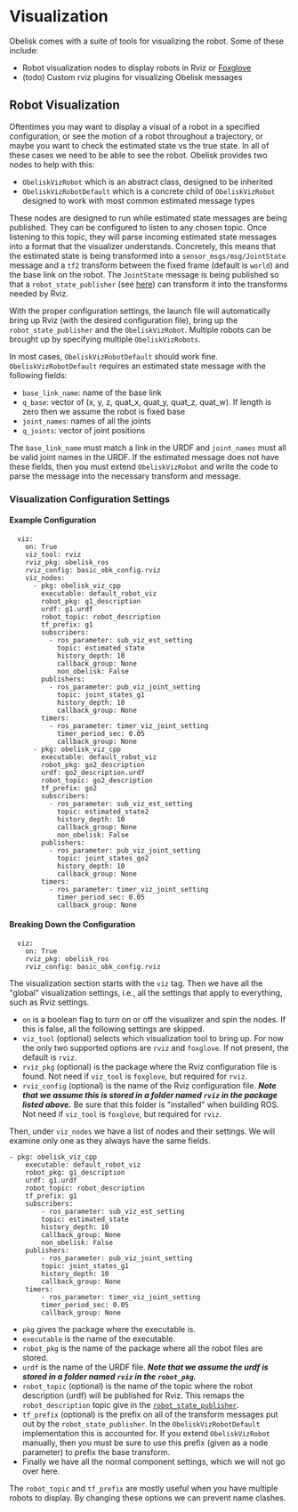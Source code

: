 # Visualization
Obelisk comes with a suite of tools for visualizing the robot. Some of these include:
- Robot visualization nodes to display robots in Rviz or [Foxglove](https://docs.foxglove.dev/docs/introduction)
- (todo) Custom rviz plugins for visualizing Obelisk messages

## Robot Visualization
Oftentimes you may want to display a visual of a robot in a specified configuration, or see the motion of a robot throughout a trajectory, or maybe you want to check the estimated state vs the true state. In all of these cases we need to be able to see the robot. Obelisk provides two nodes to help with this:
- `ObeliskVizRobot` which is an abstract class, designed to be inherited
- `ObeliskVizRobotDefault` which is a concrete child of `ObeliskVizRobot` designed to work with most common estimated message types

These nodes are designed to run while estimated state messages are being published. They can be configured to listen to any chosen topic. Once listening to this topic, they will parse incoming estimated state messages into a format that the visualizer understands. Concretely, this means that the estimated state is being transformed into a `sensor_msgs/msg/JointState` message and a `tf2` transform between the fixed frame (default is `world`) and the base link on the robot. The `JointState` message is being published so that a `robot_state_publisher` (see [here](https://index.ros.org/p/robot_state_publisher/github-ros-robot_state_publisher/#humble)) can transform it into the transforms needed by Rviz.

With the proper configuration settings, the launch file will automatically bring up Rviz (with the desired configuration file), bring up the `robot_state_publisher` and the `ObeliskVizRobot`. Multiple robots can be brought up by specifying multiple `ObeliskVizRobots`.

In most cases, `ObeliskVizRobotDefault` should work fine. `ObeliskVizRobotDefault` requires an estimated state message with the following fields:
- `base_link_name`: name of the base link
- `q_base`: vector of (x, y, z, quat_x, quat_y, quat_z, quat_w). If length is zero then we assume the robot is fixed base
- `joint_names`: names of all the joints
- `q_joints`: vector of joint positions

The `base_link_name` must match a link in the URDF and `joint_names` must all be valid joint names in the URDF. If the estimated message does not have these fields, then you must extend `ObeliskVizRobot` and write the code to parse the message into the necessary transform and message.

### Visualization Configuration Settings
#### Example Configuration
```
  viz:
    on: True
    viz_tool: rviz
    rviz_pkg: obelisk_ros
    rviz_config: basic_obk_config.rviz
    viz_nodes:
      - pkg: obelisk_viz_cpp
        executable: default_robot_viz
        robot_pkg: g1_description
        urdf: g1.urdf
        robot_topic: robot_description
        tf_prefix: g1
        subscribers:
          - ros_parameter: sub_viz_est_setting
            topic: estimated_state
            history_depth: 10
            callback_group: None
            non_obelisk: False
        publishers:
          - ros_parameter: pub_viz_joint_setting
            topic: joint_states_g1
            history_depth: 10
            callback_group: None
        timers:
          - ros_parameter: timer_viz_joint_setting
            timer_period_sec: 0.05
            callback_group: None
      - pkg: obelisk_viz_cpp
        executable: default_robot_viz
        robot_pkg: go2_description
        urdf: go2_description.urdf
        robot_topic: go2_description
        tf_prefix: go2
        subscribers:
          - ros_parameter: sub_viz_est_setting
            topic: estimated_state2
            history_depth: 10
            callback_group: None
            non_obelisk: False
        publishers:
          - ros_parameter: pub_viz_joint_setting
            topic: joint_states_go2
            history_depth: 10
            callback_group: None
        timers:
          - ros_parameter: timer_viz_joint_setting
            timer_period_sec: 0.05
            callback_group: None
```
#### Breaking Down the Configuration
```
  viz:
    on: True
    rviz_pkg: obelisk_ros
    rviz_config: basic_obk_config.rviz
```
The visualization section starts with the `viz` tag. Then we have all the "global" visualization settings, i.e., all the settings that apply to everything, such as Rviz settings.
- `on` is a boolean flag to turn on or off the visualizer and spin the nodes. If this is false, all the following settings are skipped.
- `viz_tool` (optional) selects which visualization tool to bring up. For now the only two supported options are `rviz` and `foxglove`. If not present, the default is `rviz`.
- `rviz_pkg` (optional) is the package where the Rviz configuration file is found. Not need if `viz_tool` is `foxglove`, but required for `rviz`.
- `rviz_config` (optional) is the name of the Rviz configuration file. ***Note that we assume this is stored in a folder named `rviz` in the package listed above.*** Be sure that this folder is "installed" when building ROS. Not need if `viz_tool` is `foxglove`, but required for `rviz`.

Then, under `viz_nodes` we have a list of nodes and their settings. We will examine only one as they always have the same fields.
```
- pkg: obelisk_viz_cpp
    executable: default_robot_viz
    robot_pkg: g1_description
    urdf: g1.urdf
    robot_topic: robot_description
    tf_prefix: g1
    subscribers:
        - ros_parameter: sub_viz_est_setting
        topic: estimated_state
        history_depth: 10
        callback_group: None
        non_obelisk: False
    publishers:
        - ros_parameter: pub_viz_joint_setting
        topic: joint_states_g1
        history_depth: 10
        callback_group: None
    timers:
        - ros_parameter: timer_viz_joint_setting
        timer_period_sec: 0.05
        callback_group: None
```
- `pkg` gives the package where the executable is.
- `executable` is the name of the executable.
- `robot_pkg` is the name of the package where all the robot files are stored.
- `urdf` is the name of the URDF file. ***Note that we assume the urdf is stored in a folder named `rviz` in the `robot_pkg`.***
- `robot_topic` (optional) is the name of the topic where the robot description (urdf) will be published for Rviz. This remaps the `robot_description` topic give in the [`robot_state_publisher`](https://index.ros.org/p/robot_state_publisher/github-ros-robot_state_publisher/#humble).
- `tf_prefix` (optional) is the prefix on all of the transform messages put out by the `robot_state_publisher`. In the `ObeliskVizRobotDefault` implementation this is accounted for. If you extend `ObeliskVizRobot` manually, then you must be sure to use this prefix (given as a node parameter) to prefix the base transform.
- Finally we have all the normal component settings, which we will not go over here.

The `robot_topic` and `tf_prefix` are mostly useful when you have multiple robots to display. By changing these options we can prevent name clashes.
